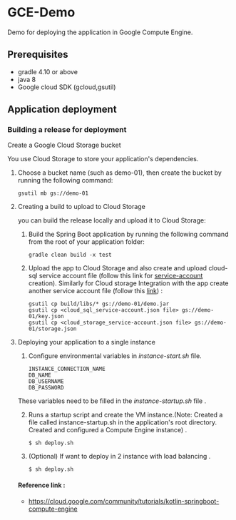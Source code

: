 # GCE-Demo

Demo for deploying the application in Google Compute Engine.

## Prerequisites

* gradle 4.10 or above
* java 8
* Google cloud SDK (gcloud,gsutil)

## Application deployment 

### Building a release for deployment
Create a Google Cloud Storage bucket

You use Cloud Storage to store your application's dependencies.

1. Choose a bucket name (such as demo-01), then create the bucket by running the following command:

       gsutil mb gs://demo-01
2. Creating a build to upload to Cloud Storage
  
     you can build the release locally and upload it to Cloud Storage:
  
    1. Build the Spring Boot application by running the following command from the root of your application folder:
  
           gradle clean build -x test
    2. Upload the app to Cloud Storage and also create and upload cloud-sql service account file (follow this link for [service-account](https://cloud.google.com/sql/docs/mysql/connect-external-app#proxy) creation). Similarly for Cloud storage Integration with the app create another service account file (follow this [link](https://cloud.google.com/storage/docs/reference/libraries#setting_up_authentication)) :

           gsutil cp build/libs/* gs://demo-01/demo.jar
           gsutil cp <cloud_sql_service-account.json file> gs://demo-01/key.json
           gsutil cp <cloud_storage_service-account.json file> gs://demo-01/storage.json
           
3. Deploying your application to a single instance
    
    1. Configure environmental variables in <i>instance-start.sh</i> file.
    
           INSTANCE_CONNECTION_NAME 
           DB_NAME
           DB_USERNAME
           DB_PASSWORD
           
      These variables need to be filled in the <i>instance-startup.sh</i> file .
                         
    2. Runs  a startup script and create the VM instance.(Note: Created a file called instance-startup.sh in the application's root directory. Created and configured a Compute Engine instance) .
    
           $ sh deploy.sh
    
    3. (Optional) If want to deploy in 2 instance with load balancing .
    
           $ sh deploy.sh 
           
   #### Reference link :
   * https://cloud.google.com/community/tutorials/kotlin-springboot-compute-engine